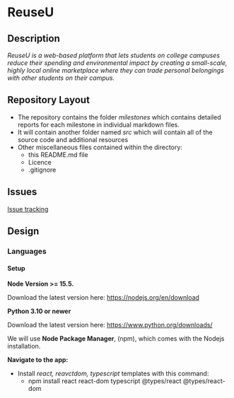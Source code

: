 # ReuseU
 ## Description
 _ReuseU is a web-based platform that lets students on college campuses reduce their spending and environmental impact by creating a small-scale, highly local online marketplace where they can trade personal belongings with other students on their campus._

 ## Repository Layout
 
 * The repository contains the folder _milestones_ which contains detailed reports for each milestone in individual markdown files.
 * It will contain another folder named _src_ which will contain all of the source code and additional resources
 * Other miscellaneous files contained within the directory:
   - this README.md file
   - Licence
   - .gitignore
 
 

 ## Issues
 [Issue tracking](https://github.com/dicarlosofia/ReuseU/issues)

## Design

### Languages

#### Setup
__Node Version >= 15.5.__

Download the latest version here: https://nodejs.org/en/download

__Python 3.10 or newer__

Download the latest version here: https://www.python.org/downloads/




We will use __Node Package Manager__, (npm), which comes with the Nodejs installation.

__Navigate to the app:__

- Install _react, reavctdom, typescript_ templates with this command:
  - npm install react react-dom typescript @types/react @types/react-dom
